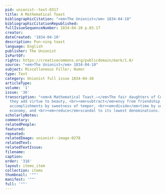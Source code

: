```yaml
---
pid: unionist--text-0317
title: A Mathematical Toast
bibliographicCitation: "<em>The Unionist</em> 1834-04-10"
bibliographicCitationRepublished: 
fullIssueSequenceNumber: 1834-04-10 p.03.17
creator: 
dateCreated: '1834-04-10'
description: Pun-ning toast
language: English
publisher: The Unionist
IsPartOf: 
rights: https://creativecommons.org/publicdomain/mark/1.0/
source: "<em>The Unionist</em> 1834-04-10"
subject: Miscellaneous Filler; Humor
type: Text
category: Unionist full issue 1834-04-10
articleType: 
volume: '1'
issue: '36'
transcription: "<em>A Mathematical Toast.—</em>The fair daughters of Columbia, May
  they add virtue to beauty, <br><em>subtract</em>envy from friendship, multiply amiable
  accomplishments by sweetness of temper, <br><em>divide</em>time by sociability and
  economy, and <br><em>reduce</em>scandal to its lowest denominations. <br>"
scholarlyNotes: 
commentary: 
relatedPeople: 
featured: 
repeated: 
relatedImage: unionist--image-0278
relatedText: 
relatedTextIssue: 
filename: 
caption: 
order: '316'
layout: items_item
collection: items
thumbnail: '""'
manifest: '""'
full: '""'
---
```

